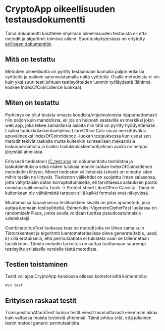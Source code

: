 # CryptoApp oikeellisuuden testausdokumentti

Tämä dokumentti käsittelee ohjelman oikeellisuuden testausta eli että metodit ja algoritmit toimivat oikein. Suorituskykytestaus on eriytetty [erilliseen dokumenttiin](https://github.com/Jsos17/Classic-crypto/blob/master/documentation/Suorituskyky-testausdokumentti.md).

## Mitä on testattu

Metodien oikeellisutta on pyritty testaamaan luomalla paljon erilaisia syötteitä ja paikoin satunnaistamalla näitä syötteitä. Osalla metodeista ei ole kuin yksi suuri testi johtuen testisyötteiden luonnin työläydestä (lähinnä koskee IndexOfCoincidence luokkaa).

## Miten on testattu

Pyrkimys on ollut testata omasta koodista/ohjelmoinnista riippumattomasti niin paljon kuin mahdollista, eli jos on helposti saatavilla esimerkiksi jokin web app, joka tekee samanlaisia asioita niin tätä on pyritty hyödyntämään. Lisäksi taulukkolaskentaohjelma LibreOffice Calc nousi merkittäväksi apuvälineeksi IndexOfCoincidence -luokan testauksessa kun useat sen metodit tekivät raskaita mutta kuitenkin suhteellisen mekaanisia laskuoperaatioita ja lisäksi taulukkolaskentaohjelman avulla on helppo järjestää aineistoa.

Eritysesti tiedostoon [IC_test.xlsx](https://github.com/Jsos17/Classic-crypto/blob/master/documentation/IC_test.xlsx) on dokumentoitu testidataa ja laskutoimituksia sekä niiden tuloksia moniin luokan IndexOfCoincidence metodeihin liittyen. Monet tiedoston välilehdistä (sheet) on nimetty siten mihin testiin ne liittyvät. Tiedoston välilehdet on suojatttu ilman salasanaa, jotta vältyttäisiin datan korruptoitumiselta, eli tarvittaessa salauksen poisto onnistuu valitsemalla Tools -> Protect sheet LibreOffice Calcista. Tämä ei kuitenkaan ole välttämättä tarpeen sillä kaikki formulat ovat näkyvissä.

Muutamassa tapauksessa testiluokkien sisällä on jokin apumetodi, joka auttaa luomaan testisyötteitä. Esimerkiksi VigenereCipherTest luokassa on randomizeInPlace, jonka avulla voidaan tuottaa pseudosatunnaisia salatekstejä.

CombinatoricsTest luokassa taas on metodi joka on lähes sama kuin Tietorakenteet ja algoritmit luentomateriaalissa oleva generate(table, used, k) sillä erotuksella, että permutaatiota ei tulosteta vaan se tallennetaan taulukkoon. Tämän metodin tarkoitus on auttaa tuottamaan suurempi testisyöte erilaiselle versiolle tästä metodista. 
 
## Testien toistaminen

Testit voi ajaa CryptoApp kansiossa ollessa kometoriviltä komennolla:

    mvn test

## Erityisen raskaat testit

TranspositionAttackTest luokan testit vievät huomattavasti enemmän aikaa kuin valtaosa muista testeistä yhteensä. Tämä johtuu siitä, että jokainen testin metodi generoi permutaatioita
